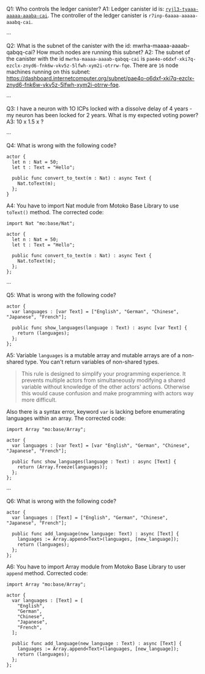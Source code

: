 Q1: Who controls the ledger canister?
A1: Ledger canister id is: [`ryjl3-tyaaa-aaaaa-aaaba-cai`](https://dashboard.internetcomputer.org/canister/ryjl3-tyaaa-aaaaa-aaaba-cai). The controller of the ledger canister is `r7inp-6aaaa-aaaaa-aaabq-cai`.

···

Q2: What is the subnet of the canister with the id: mwrha-maaaa-aaaab-qabqq-cai? How much nodes are running this subnet?
A2: The subnet of the canister with the id `mwrha-maaaa-aaaab-qabqq-cai` is `pae4o-o6dxf-xki7q-ezclx-znyd6-fnk6w-vkv5z-5lfwh-xym2i-otrrw-fqe`. There are `16` node machines running on this subnet: https://dashboard.internetcomputer.org/subnet/pae4o-o6dxf-xki7q-ezclx-znyd6-fnk6w-vkv5z-5lfwh-xym2i-otrrw-fqe.

···

Q3: I have a neuron with 1O ICPs locked with a dissolve delay of 4 years - my neuron has been locked for 2 years. What is my expected voting power?
A3: 10 x 1.5 x ?

···

Q4: What is wrong with the following code?

```
actor {
  let n : Nat = 50;
  let t : Text = "Hello";

  public func convert_to_text(m : Nat) : async Text {
    Nat.toText(m);
  };
}
```

A4: You have to import Nat module from Motoko Base Library to use `toText()` method. The corrected code:

```
import Nat "mo:base/Nat";

actor {
  let n : Nat = 50;
  let t : Text = "Hello";

  public func convert_to_text(m : Nat) : async Text {
    Nat.toText(m);
  };
};
```

···

Q5: What is wrong with the following code?

```
actor {
  var languages : [var Text] = ["English", "German", "Chinese", "Japanese", "French"];

  public func show_languages(language : Text) : async [var Text] {
    return (languages);
  };
};
```

A5: Variable `languages` is a mutable array and mutable arrays are of a non-shared type. You can't return variables of non-shared types.

> This rule is designed to simplify your programming experience. It prevents multiple actors from simultaneously modifying a shared variable without knowledge of the other actors' actions. Otherwise this would cause confusion and make programming with actors way more difficult.

Also there is a syntax error, keyword `var` is lacking before enumerating languages within an array. The corrected code:

```
import Array "mo:base/Array";

actor {
  var languages : [var Text] = [var "English", "German", "Chinese", "Japanese", "French"];

  public func show_languages(language : Text) : async [Text] {
    return (Array.freeze(languages));
  };
};
```

···

Q6: What is wrong with the following code?

```
actor {
  var languages : [Text] = ["English", "German", "Chinese", "Japanese", "French"];

  public func add_language(new_language: Text) : async [Text] {
    languages := Array.append<Text>(languages, [new_language]);
    return (languages);
  };
};
```

A6: You have to import Array module from Motoko Base Library to user `append` method. Corrected code:

```
import Array "mo:base/Array";

actor {
  var languages : [Text] = [
    "English",
    "German",
    "Chinese",
    "Japanese",
    "French",
  ];

  public func add_language(new_language : Text) : async [Text] {
    languages := Array.append<Text>(languages, [new_language]);
    return (languages);
  };
};
```
